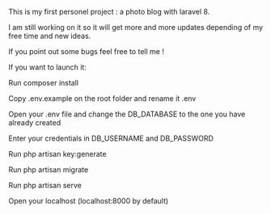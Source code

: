 This is my first personel project : a photo blog with laravel 8.

I am still working on it so it will get more and more updates depending of my free time and new ideas. 

If you point out some bugs feel free to tell me !

If you want to launch it:

Run composer install

Copy .env.example on the root folder and rename it .env

Open your .env file and change the DB_DATABASE to the one you have already created

Enter your credentials in DB_USERNAME and DB_PASSWORD

Run php artisan key:generate

Run php artisan migrate

Run php artisan serve

Open your localhost (localhost:8000 by default)
